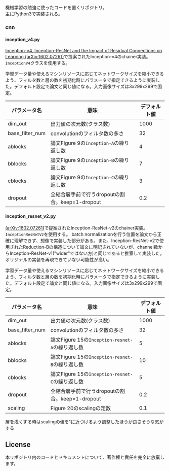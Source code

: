 機械学習の勉強に使ったコードを置くリポジトリ。  
主にPython3で実装される。

### cnn

#### inception_v4.py

[Inception-v4, Inception-ResNet and the Impact of Residual Connections on Learning (arXiv:1602.07261)](https://arxiv.org/abs/1602.07261)で提案されたInception-v4のchainer実装。`InceptionV4`クラスを使用する。

学習データ量や使えるマシンリソースに応じてネットワークサイズを縮小できるよう、フィルタ数と層の数を初期化時にパラメータで指定できるように実装した。デフォルト設定で論文と同じ値になる。入力画像サイズは3x299x299で固定。

| パラメータ名 | 意味 | デフォルト値 |
| --- | --- | --- |
| dim_out | 出力値の次元数(クラス数) | 1000 |
| base_filter_num | convolutionのフィルタ数の多さ | 32 |
| ablocks | 論文Figure 9の`Inception-A`の繰り返し数 | 4 |
| bblocks | 論文Figure 9の`Inception-B`の繰り返し数 | 7 |
| cblocks | 論文Figure 9の`Inception-C`の繰り返し数 | 3 |
| dropout | 全結合層手前で行うdropoutの割合。keep=1-dropout | 0.2 |

#### inception_resnet_v2.py

[(arXiv:1602.07261)](https://arxiv.org/abs/1602.07261)で提案されたInception-ResNet-v2のchainer実装。`InceptionResNetV2`を使用する。 
batch normalizationを行う位置を論文から正確に理解できず、想像で実装した部分がある。また、Inception-ResNet-v2で使用されたReduction-Bの構造について論文に明記されていないが、channel数からInception-ResNet-v1("wider"ではない方)と同じであると推察して実装した。  
オリジナルの実装を再現できていない可能性が高い。

学習データ量や使えるマシンリソースに応じてネットワークサイズを縮小できるよう、フィルタ数と層の数を初期化時にパラメータで指定できるように実装した。デフォルト設定で論文と同じ値になる。入力画像サイズは3x299x299で固定。

| パラメータ名 | 意味 | デフォルト値 |
| --- | --- | --- |
| dim_out | 出力値の次元数(クラス数) | 1000 |
| base_filter_num | convolutionのフィルタ数の多さ | 32 |
| ablocks | 論文Figure 15の`Inception-resnet-A`の繰り返し数 | 5 |
| bblocks | 論文Figure 15の`Inception-resnet-B`の繰り返し数 | 10 |
| cblocks | 論文Figure 15の`Inception-resnet-C`の繰り返し数 | 5 |
| dropout | 全結合層手前で行うdropoutの割合。keep=1-dropout | 0.2 |
| scaling | Figure 20のscalingの定数 | 0.1 | 

層を浅くする時はscalingの値を1に近づけるよう調整したほうが良さそうな気がする

## License

本リポジトリ内のコードとドキュメントについて、著作権と責任を完全に放棄します。
